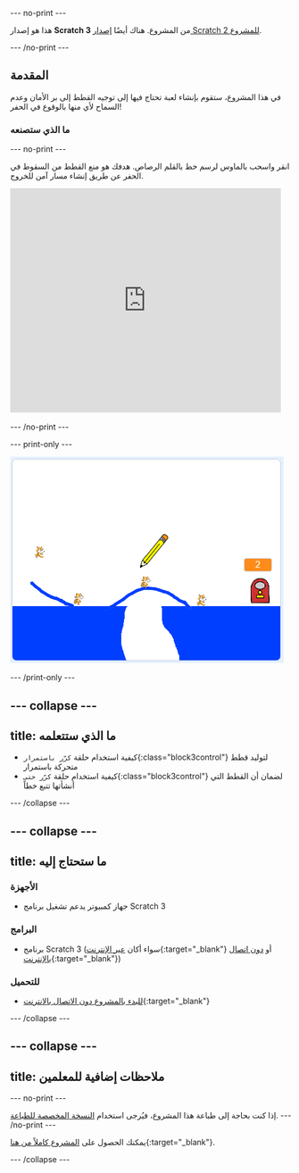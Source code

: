 --- no-print ---

هذا هو إصدار **Scratch 3** من المشروع. هناك أيضًا [ إصدار Scratch 2 للمشروع](https://projects.raspberrypi.org/ar-SA/projects/cats-scratch2).

--- /no-print ---

## المقدمة

في هذا المشروع، ستقوم بإنشاء لعبة تحتاج فيها إلى توجيه القطط إلى بر الأمان وعدم السماح لأي منها بالوقوع في الحفر!

### ما الذي ستصنعه

--- no-print ---

انقر واسحب بالماوس لرسم خط بالقلم الرصاص. هدفك هو منع القطط من السقوط في الحفر عن طريق إنشاء مسار آمن للخروج.

<div class="scratch-preview">
  <iframe allowtransparency="true" width="485" height="402" src="https://scratch.mit.edu/projects/embed/382693392/?autostart=false" frameborder="0" scrolling="no"></iframe>
</div>

--- /no-print ---

--- print-only ---

![انتهت القطط](images/cats-finished.png)

--- /print-only ---

--- collapse ---
---
title: ما الذي ستتعلمه
---

+ كيفية استخدام حلقة `كرّر باستمرار`{:class="block3control"} لتوليد قطط متحركة باستمرار
+ كيفية استخدام حلقة `كرّر حتى`{:class="block3control"} لضمان أن القطط التي أنشأتها تتبع خطاً

--- /collapse ---

--- collapse ---
---
title: ما ستحتاج إليه
---

### الأجهزة

+ جهاز كمبيوتر يدعم تشغيل برنامج Scratch 3

### البرامج

+ برنامج Scratch 3 (سواء أكان [عبر الإنترنت](https://rpf.io/scratchon){:target="_blank"} أو [دون اتصال بالإنترنت](https://rpf.io/scratchoff){:target="_blank"})

### للتحميل

+ [للبدء بالمشروع دون الاتصال بالانترنت](https://rpf.io/p/ar-SA/cats-go){:target="_blank"}

--- /collapse ---

--- collapse ---
---
title: ملاحظات إضافية للمعلمين
---

--- no-print ---

إذا كنت بحاجة إلى طباعة هذا المشروع، فيُرجى استخدام [النسخة المخصصة للطباعة](https://projects.raspberrypi.org/ar-SA/projects/cats/print). 
--- /no-print ---

يمكنك الحصول على [المشروع كاملاً من هنا](https://rpf.io/p/ar-SA/cats-get){:target="_blank"}.

--- /collapse ---